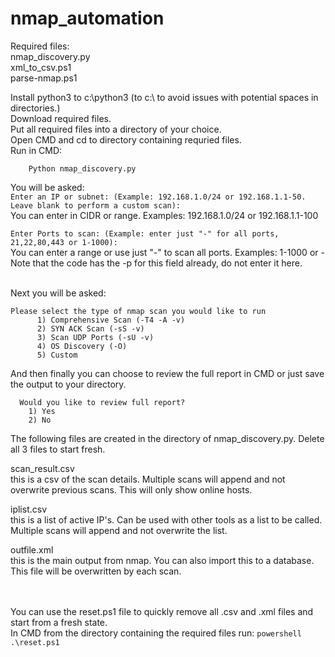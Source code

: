 # nmap_automation
Required files:<br/>
nmap_discovery.py<br/>
xml_to_csv.ps1<br/>
parse-nmap.ps1<br/>

Install python3 to c:\python3 (to c:\ to avoid issues with potential spaces in directories.)<br/>
Download required files.<br/>
Put all required files into a directory of your choice.<br/>
Open CMD and cd to directory containing requried files.<br/>
Run in CMD: 

        Python nmap_discovery.py

You will be asked:<br/>
`Enter an IP or subnet: (Example: 192.168.1.0/24 or 192.168.1.1-50. Leave blank to perform a custom scan):`<br/>
You can enter in CIDR or range. Examples: 192.168.1.0/24 or 192.168.1.1-100<br/>

`Enter Ports to scan: (Example: enter just "-" for all ports, 21,22,80,443 or 1-1000):` <br/>
You can enter a range or use just "-" to scan all ports. Examples: 1-1000 or -<br/>
Note that the code has the -p for this field already, do not enter it here.<br/><br/>

Next you will be asked: <br/>


    Please select the type of nmap scan you would like to run
          1) Comprehensive Scan (-T4 -A -v)
          2) SYN ACK Scan (-sS -v)
          3) Scan UDP Ports (-sU -v)
          4) OS Discovery (-O)
          5) Custom 
And then finally you can choose to review the full report in CMD or just save the output to your directory. <br/>
      
      Would you like to review full report?
        1) Yes 
        2) No



The following files are created in the directory of nmap_discovery.py. Delete all 3 files to start fresh.<br/>
    
scan_result.csv<br/>
this is a csv of the scan details. Multiple scans will append and not overwrite previous scans. This will only show online hosts.<br/>
    
iplist.csv <br/>
this is a list of  active IP's. Can be used with other tools as a list to be called. Multiple scans will append and not overwrite the list.<br/>
    
outfile.xml <br/>
this is the main output from nmap. You can also import this to a database. This file will be overwritten by each scan.<br/><br/><br/>

You can use the reset.ps1 file to quickly remove all .csv and .xml files and start from a fresh state. <br/>
In CMD from the directory containing the required files run:
        `powershell .\reset.ps1`

